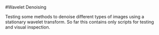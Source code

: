 #Wavelet Denoising

Testing some methods to denoise different types of images using a stationary wavelet
transform. So far this contains only scripts for testing and visual inspection.
